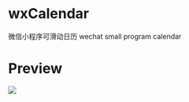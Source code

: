 # wxCalendar
微信小程序可滑动日历 wechat small program calendar

# Preview
![](http://osca7as6o.bkt.clouddn.com/%E5%B0%8F%E7%A8%8B%E5%BA%8F%E5%8A%A8%E5%9B%BE.gif) 

